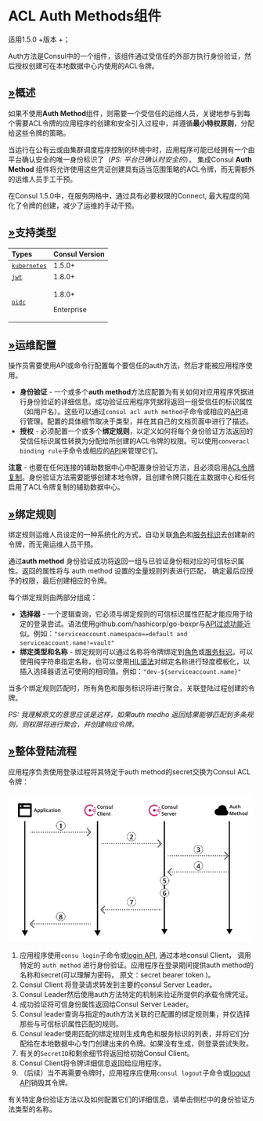 # ACL Auth Methods组件

适用1.5.0 +版本 +；

Auth方法是Consul中的一个组件，该组件通过受信任的外部方执行身份验证，然后授权创建可在本地数据中心内使用的ACL令牌。

## [»]()概述

如果不使用**Auth Method**组件，则需要一个受信任的运维人员，关键地参与到每个需要ACL令牌的应用程序的创建和安全引入过程中，并遵循**最小特权原则**，分配给这些令牌的策略。 

当运行在公有云或由集群调度程序控制的环境中时，应用程序可能已经拥有一个由平台确认安全的唯一身份标识了（_PS: 平台已确认时安全的_）。 集成Consul **Auth Method** 组件将允许使用这些凭证创建具有适当范围策略的ACL令牌，而无需额外的运维人员手工干预。 

在Consul 1.5.0中，在服务网格中，通过具有必要权限的Connect,  最大程度的简化了令牌的创建，减少了运维的手动干预。 

## [»]()支持类型

<table>
  <thead>
    <tr>
      <th style="text-align:left">Types</th>
      <th style="text-align:left">Consul Version</th>
    </tr>
  </thead>
  <tbody>
    <tr>
      <td style="text-align:left"><a href="https://www.consul.io/docs/acl/auth-methods/kubernetes"><code>kubernetes</code></a>
      </td>
      <td style="text-align:left">1.5.0+</td>
    </tr>
    <tr>
      <td style="text-align:left"><a href="https://www.consul.io/docs/acl/auth-methods/jwt"><code>jwt</code></a>
      </td>
      <td style="text-align:left">1.8.0+</td>
    </tr>
    <tr>
      <td style="text-align:left"><a href="https://www.consul.io/docs/acl/auth-methods/oidc"><code>oidc</code></a>
      </td>
      <td style="text-align:left">
        <p>1.8.0+</p>
        <p>Enterprise</p>
      </td>
    </tr>
  </tbody>
</table>

## [»]()运维配置

操作员需要使用API或命令行配置每个要信任的auth方法，然后才能被应用程序使用。 

* **身份验证** - 一个或多个**auth method**方法应配置为有关如何对应用程序凭据进行身份验证的详细信息。成功验证应用程序凭据将返回一组受信任的标识属性（如用户名）。这些可以通过`consul acl auth method`子命令或相应的[API](https://www.consul.io/api/acl/auth-methods)进行管理。配置的具体细节取决于类型，并在其自己的文档页面中进行了描述。
*  **授权** - 必须配置一个或多个**绑定规则**，以定义如何将每个身份验证方法返回的受信任标识属性转换为分配给所创建的ACL令牌的权限。可以使用`converacl binding rule`子命令或相应的[API](https://www.consul.io/api/acl/binding-rules)来管理它们。 

**注意** - 也要在任何连接的辅助数据中心中配置身份验证方法，且必须启用[ACL令牌复制](https://www.consul.io/docs/agent/options#acl_enable_token_replication)。身份验证方法需要能够创建本地令牌，且创建令牌只能在主数据中心和任何启用了ACL令牌复制的辅助数据中心。

## [»]()绑定规则

绑定规则运维人员设定的一种系统化的方式，自动关联[角色](https://www.consul.io/docs/acl/acl-system#acl-roles)和[服务标识](https://www.consul.io/docs/acl/acl-system#acl-service-identities)去创建新的令牌，而无需运维人员干预。 

通过**auth method** 身份验证成功将返回一组与已验证身份相对应的可信标识属性。返回的属性将与 auth method 设置的全量规则列表进行匹配， 确定最后应授予的权限，最后创建相应的令牌。 

每个绑定规则由两部分组成： 

* **选择器** - 一个逻辑查询，它必须与绑定规则的可信标识属性匹配才能应用于给定的登录尝试。语法使用github.com/hashicorp/go-bexpr与[API过滤功能](https://www.consul.io/api/features/filtering)近似。例如：`"serviceaccount.namespace==default and serviceaccount.name!=vault"`
* **绑定类型和名称** - 绑定规则可以通过名称将令牌绑定到[角色](https://www.consul.io/docs/acl/acl-system#acl-roles)或[服务标识](https://www.consul.io/docs/acl/acl-system#acl-service-identities)。可以使用纯字符串指定名称，也可以使用[HIL语法](https://github.com/hashicorp/hil)对绑定名称进行轻度模板化，以插入选择器语法可使用的相同值。例如：`"dev-${serviceaccount.name}"`

 当多个绑定规则匹配时，所有角色和服务标识将进行聚合，关联登陆过程创建的令牌。

_PS: 我理解原文的意思应该是这样，如果auth medho 返回结果能够匹配到多条规则，则权限将进行聚合，并创建响应令牌。_

## [»]()整体登陆流程

应用程序负责使用登录过程将其特定于auth method的secret交换为Consul ACL令牌：

![](../../.gitbook/assets/consul-acl-method.png)

1. 应用程序使用`consu login`子命令或[login API](https://www.consul.io/api/acl/acl#login-to-auth-method), 通过本地consul Client， 调用特定的 `auth method` 进行身份验证。应用程序在登录期间提供auth method的名称和secret\(可以理解为密码， 原文：secret bearer token \)。 
2. Consul Client 将登录请求转发到主要的consul Server Leader。 
3. Consul Leader然后使用auth方法特定的机制来验证所提供的承载令牌凭证。
4.  成功验证将可信身份属性返回给Consul Server Leader。 
5. Consul leader查询与指定的auth方法关联的已配置的绑定规则集，并仅选择那些与可信标识属性匹配的规则。 
6. Consul leader使用匹配的绑定规则生成角色和服务标识的列表，并将它们分配给在本地数据中心专门创建出来的令牌。如果没有生成，则登录尝试失败。 
7. 有关的`SecretID`和剩余细节将返回给初始Consul Client。 
8. Consul Client将令牌详细信息返回给应用程序。
9.  （后续）当不再需要令牌时，应用程序应使用`consul logout`子命令或[logout API](https://www.consul.io/api/acl/acl#login-to-auth-method)销毁其令牌。 

有关特定身份验证方法以及如何配置它们的详细信息，请单击侧栏中的身份验证方法类型的名称。


